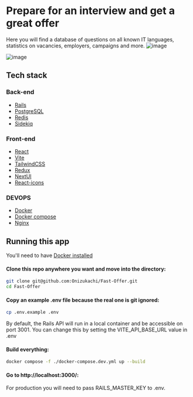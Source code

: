 # Prepare for an interview and get a great offer

Here you will find a database of questions on all known IT languages, statistics on vacancies, employers, campaigns and more.
![image](https://github.com/user-attachments/assets/aa339854-bcd7-41cc-84aa-10a6f8ec431b)

![image](https://github.com/user-attachments/assets/9d5551a4-45c3-47a1-81d8-6316bf475534)

## Tech stack


### Back-end
- [Rails](https://rubyonrails.org/)
- [PostgreSQL](https://www.postgresql.org/)
- [Redis](https://redis.io/)
- [Sidekiq](https://github.com/mperham/sidekiq)

### Front-end
- [React](https://ru.legacy.reactjs.org/)
- [Vite](https://vitejs.dev/)
- [TailwindCSS](https://tailwindcss.com/)
- [Redux](https://redux.js.org/)
- [NextUI](https://nextui.org/)
- [React-icons](https://react-icons.github.io/react-icons/)

### DEVOPS
- [Docker](https://www.docker.com/)
- [Docker compose](https://www.docker.com/)
- [Nginx](https://nginx.org/ru/)


## Running this app

You'll need to have [Docker installed](https://docs.docker.com/get-docker/)

#### Clone this repo anywhere you want and move into the directory:

```sh
git clone git@github.com:Onizukachi/Fast-Offer.git
cd Fast-Offer
```

#### Copy an example .env file because the real one is git ignored:

```sh
cp .env.example .env
```

By default, the Rails API will run in a local container and be accessible on port 3001. You can change this by setting the VITE_API_BASE_URL value in .env

#### Build everything:

```sh
docker compose -f ./docker-compose.dev.yml up --build
```

#### Go to http://localhost:3000/:

For production you will need to pass RAILS_MASTER_KEY to .env.
